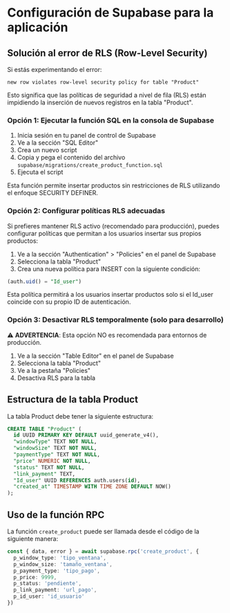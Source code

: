 # Configuración de Supabase para la aplicación

## Solución al error de RLS (Row-Level Security)

Si estás experimentando el error:

```
new row violates row-level security policy for table "Product"
```

Esto significa que las políticas de seguridad a nivel de fila (RLS) están impidiendo la inserción de nuevos registros en la tabla "Product".

### Opción 1: Ejecutar la función SQL en la consola de Supabase

1. Inicia sesión en tu panel de control de Supabase
2. Ve a la sección "SQL Editor"
3. Crea un nuevo script
4. Copia y pega el contenido del archivo `supabase/migrations/create_product_function.sql`
5. Ejecuta el script

Esta función permite insertar productos sin restricciones de RLS utilizando el enfoque SECURITY DEFINER.

### Opción 2: Configurar políticas RLS adecuadas

Si prefieres mantener RLS activo (recomendado para producción), puedes configurar políticas que permitan a los usuarios insertar sus propios productos:

1. Ve a la sección "Authentication" > "Policies" en el panel de Supabase
2. Selecciona la tabla "Product"
3. Crea una nueva política para INSERT con la siguiente condición:

```sql
(auth.uid() = "Id_user")
```

Esta política permitirá a los usuarios insertar productos solo si el Id_user coincide con su propio ID de autenticación.

### Opción 3: Desactivar RLS temporalmente (solo para desarrollo)

⚠️ **ADVERTENCIA**: Esta opción NO es recomendada para entornos de producción.

1. Ve a la sección "Table Editor" en el panel de Supabase
2. Selecciona la tabla "Product"
3. Ve a la pestaña "Policies"
4. Desactiva RLS para la tabla

## Estructura de la tabla Product

La tabla Product debe tener la siguiente estructura:

```sql
CREATE TABLE "Product" (
  id UUID PRIMARY KEY DEFAULT uuid_generate_v4(),
  "windowType" TEXT NOT NULL,
  "windowSize" TEXT NOT NULL,
  "paymentType" TEXT NOT NULL,
  "price" NUMERIC NOT NULL,
  "status" TEXT NOT NULL,
  "link_payment" TEXT,
  "Id_user" UUID REFERENCES auth.users(id),
  "created_at" TIMESTAMP WITH TIME ZONE DEFAULT NOW()
);
```

## Uso de la función RPC

La función `create_product` puede ser llamada desde el código de la siguiente manera:

```typescript
const { data, error } = await supabase.rpc('create_product', {
  p_window_type: 'tipo_ventana',
  p_window_size: 'tamaño_ventana',
  p_payment_type: 'tipo_pago',
  p_price: 9999,
  p_status: 'pendiente',
  p_link_payment: 'url_pago',
  p_id_user: 'id_usuario'
})
```
